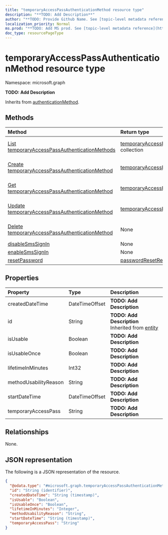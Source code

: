 ```yaml
---
title: "temporaryAccessPassAuthenticationMethod resource type"
description: "**TODO: Add Description**"
author: "**TODO: Provide Github Name. See [topic-level metadata reference](https://msgo.azurewebsites.net/add/document/guidelines/metadata.html#topic-level-metadata)**"
localization_priority: Normal
ms.prod: "**TODO: Add MS prod. See [topic-level metadata reference](https://msgo.azurewebsites.net/add/document/guidelines/metadata.html#topic-level-metadata)**"
doc_type: resourcePageType
---
```


# temporaryAccessPassAuthenticationMethod resource type

Namespace: microsoft.graph



**TODO: Add Description**


Inherits from [authenticationMethod](../resources/authenticationmethod.md).

## Methods
|Method|Return type|Description|
|:---|:---|:---|
|[List temporaryAccessPassAuthenticationMethods](../api/temporaryaccesspassauthenticationmethod-list.md)|[temporaryAccessPassAuthenticationMethod](../resources/temporaryaccesspassauthenticationmethod.md) collection|Get a list of the [temporaryAccessPassAuthenticationMethod](../resources/temporaryaccesspassauthenticationmethod.md) objects and their properties.|
|[Create temporaryAccessPassAuthenticationMethod](../api/temporaryaccesspassauthenticationmethod-create.md)|[temporaryAccessPassAuthenticationMethod](../resources/temporaryaccesspassauthenticationmethod.md)|Create a new [temporaryAccessPassAuthenticationMethod](../resources/temporaryaccesspassauthenticationmethod.md) object.|
|[Get temporaryAccessPassAuthenticationMethod](../api/temporaryaccesspassauthenticationmethod-get.md)|[temporaryAccessPassAuthenticationMethod](../resources/temporaryaccesspassauthenticationmethod.md)|Read the properties and relationships of a [temporaryAccessPassAuthenticationMethod](../resources/temporaryaccesspassauthenticationmethod.md) object.|
|[Update temporaryAccessPassAuthenticationMethod](../api/temporaryaccesspassauthenticationmethod-update.md)|[temporaryAccessPassAuthenticationMethod](../resources/temporaryaccesspassauthenticationmethod.md)|Update the properties of a [temporaryAccessPassAuthenticationMethod](../resources/temporaryaccesspassauthenticationmethod.md) object.|
|[Delete temporaryAccessPassAuthenticationMethod](../api/temporaryaccesspassauthenticationmethod-delete.md)|None|Deletes a [temporaryAccessPassAuthenticationMethod](../resources/temporaryaccesspassauthenticationmethod.md) object.|
|[disableSmsSignIn](../api/temporaryaccesspassauthenticationmethod-disablesmssignin.md)|None|**TODO: Add Description**|
|[enableSmsSignIn](../api/temporaryaccesspassauthenticationmethod-enablesmssignin.md)|None|**TODO: Add Description**|
|[resetPassword](../api/temporaryaccesspassauthenticationmethod-resetpassword.md)|[passwordResetResponse](../resources/passwordresetresponse.md)|**TODO: Add Description**|

## Properties
|Property|Type|Description|
|:---|:---|:---|
|createdDateTime|DateTimeOffset|**TODO: Add Description**|
|id|String|**TODO: Add Description** Inherited from [entity](../resources/entity.md)|
|isUsable|Boolean|**TODO: Add Description**|
|isUsableOnce|Boolean|**TODO: Add Description**|
|lifetimeInMinutes|Int32|**TODO: Add Description**|
|methodUsabilityReason|String|**TODO: Add Description**|
|startDateTime|DateTimeOffset|**TODO: Add Description**|
|temporaryAccessPass|String|**TODO: Add Description**|

## Relationships
None.

## JSON representation
The following is a JSON representation of the resource.
<!-- {
  "blockType": "resource",
  "keyProperty": "id",
  "@odata.type": "microsoft.graph.temporaryAccessPassAuthenticationMethod",
  "baseType": "microsoft.graph.authenticationMethod",
  "openType": false
}
-->
``` json
{
  "@odata.type": "#microsoft.graph.temporaryAccessPassAuthenticationMethod",
  "id": "String (identifier)",
  "createdDateTime": "String (timestamp)",
  "isUsable": "Boolean",
  "isUsableOnce": "Boolean",
  "lifetimeInMinutes": "Integer",
  "methodUsabilityReason": "String",
  "startDateTime": "String (timestamp)",
  "temporaryAccessPass": "String"
}
```

